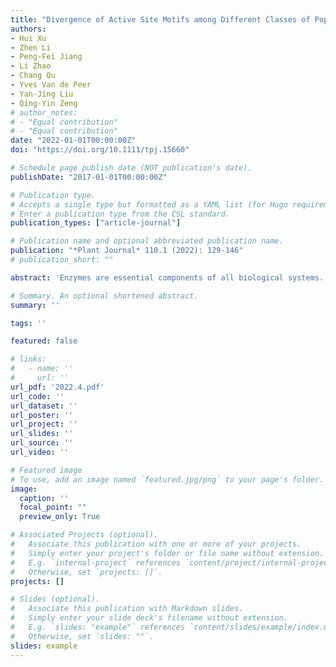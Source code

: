 ```yaml
---
title: "Divergence of Active Site Motifs among Different Classes of Populus Glutaredoxins Results in Substrate Switches"
authors:
- Hui Xu
- Zhen Li
- Peng-Fei Jiang
- Li Zhao
- Chang Qu
- Yves Van de Peer
- Yan-Jing Liu
- Qing-Yin Zeng
# author_notes:
# - "Equal contribution"
# - "Equal contribution"
date: "2022-01-01T00:00:00Z"
doi: "https://doi.org/10.1111/tpj.15660" 

# Schedule page publish date (NOT publication's date).
publishDate: "2017-01-01T00:00:00Z"

# Publication type.
# Accepts a single type but formatted as a YAML list (for Hugo requirements).
# Enter a publication type from the CSL standard.
publication_types: ["article-journal"]

# Publication name and optional abbreviated publication name.
publication: "*Plant Journal* 110.1 (2022): 129-146"
# publication_short: ""

abstract: 'Enzymes are essential components of all biological systems. The key characteristics of proteins functioning as enzymes are their substrate specificities and catalytic efficiencies. In plants, most genes encoding enzymes are members of large gene families. Within such families, the contributions of active site motifs to the functional divergence of duplicate genes have not been well elucidated. In this study, we identified 41 glutaredoxin (GRX) genes in the Populus trichocarpa genome. GRXs are ubiquitous enzymes in plants that play important roles in developmental and stress tolerance processes. In poplar, GRX genes were divided into four classes based on clear differences in gene structure and expression pattern, subcellular localization, enzymatic activity, and substrate specificity of the encoded proteins. Using site-directed mutagenesis, this study revealed that the divergence of the active site motif among different classes of GRX proteins resulted in substrate switches and thus provided new insights into the molecular evolution of these important plant enzymes.'

# Summary. An optional shortened abstract.
summary: ''

tags: ''

featured: false

# links:
#   - name: ''
#     url: ''
url_pdf: '2022.4.pdf'
url_code: ''
url_dataset: ''
url_poster: ''
url_project: ''
url_slides: ''
url_source: ''
url_video: ''

# Featured image
# To use, add an image named `featured.jpg/png` to your page's folder. 
image:
  caption: ''
  focal_point: ""
  preview_only: True

# Associated Projects (optional).
#   Associate this publication with one or more of your projects.
#   Simply enter your project's folder or file name without extension.
#   E.g. `internal-project` references `content/project/internal-project/index.md`.
#   Otherwise, set `projects: []`.
projects: []

# Slides (optional).
#   Associate this publication with Markdown slides.
#   Simply enter your slide deck's filename without extension.
#   E.g. `slides: "example"` references `content/slides/example/index.md`.
#   Otherwise, set `slides: ""`.
slides: example
---
```



